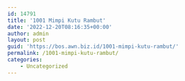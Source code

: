 ```yaml
---
id: 14791
title: '1001 Mimpi Kutu Rambut'
date: '2022-12-20T08:16:35+00:00'
author: admin
layout: post
guid: 'https://bos.awn.biz.id/1001-mimpi-kutu-rambut/'
permalink: /1001-mimpi-kutu-rambut/
categories:
    - Uncategorized
---
```


